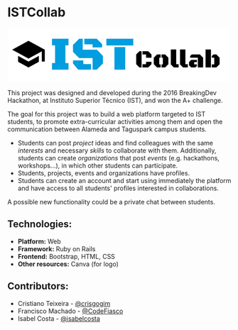 # ISTCollab

![project logo](app/assets/images/ist-collab-logo.png)

This project was designed and developed during the 2016 BreakingDev Hackathon, at Instituto Superior Técnico (IST), and won the A+ challenge.

The goal for this project was to build a web platform targeted to IST students, to promote extra-curricular activities among them and open the communication between Alameda and Taguspark campus students. 

- Students can post *project* ideas and find colleagues with the same *interests* and necessary *skills* to collaborate with them. Additionally, students can create *organizations* that post *events* (e.g. hackathons, workshops...), in which other students can participate.
- Students, projects, events and organizations have profiles.
- Students can create an account and start using immediately the platform and have access to all students' profiles interested in collaborations.

A possible new functionality could be a private chat between students.

## Technologies:
- **Platform:** Web
- **Framework:** Ruby on Rails
- **Frontend:** Bootstrap, HTML, CSS
- **Other resources:** Canva (for logo)

## Contributors:
- Cristiano Teixeira - [@crisgogim](https://github.com/crisgogim)
- Francisco Machado - [@CodeFiasco](https://github.com/CodeFiasco)
- Isabel Costa - [@isabelcosta](https://github.com/isabelcosta)
